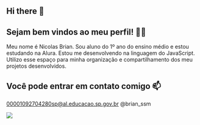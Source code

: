 ## Hi there 👋

## Sejam bem vindos ao meu perfil! 💙💙

Meu nome é Nicolas Brian. 
Sou aluno do 1º ano do ensino médio e estou estudando na Alura. 
Estou me desenvolvendo na linguagem do JavaScript.
Utilizo esse espaço para minha organização e compartilhamento dos meu projetos desenvolvidos. 

## Você pode entrar em contato comigo 📫

00001092704280sp@al.educacao.sp.gov.br
@brian_ssm

![](https://tenor.com/pt-BR/view/povjisoo-maya-massafera-gif-10146488282609891460)


